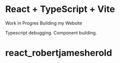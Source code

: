 # React + TypeScript + Vite

Work in Progres
Building my Website 

Typescript debugging.
Component building.

      
# react_robertjamesherold
